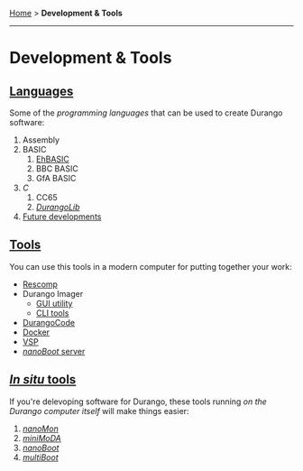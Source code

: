 [Home](index.md) > **Development & Tools**

---
# Development & Tools

## [Languages](dev/language.md)

Some of the _programming languages_ that can be used to create Durango software:

1. Assembly
1. BASIC
	1. [EhBASIC](dev/lang/ehbasic.md)
	1. BBC BASIC
	1. GfA BASIC
1. _C_
	1. CC65
	1. [_DurangoLib_](dev/lang/durangolib.md)
1. [Future developments](dev/lang/other.md)

## [Tools](soft/utils.md)

You can use this tools in a modern computer for putting together your work:

- [Rescomp](dev/tool/rescomp.md)
- Durango Imager
	- [GUI utility](dev/tool/gui.md)
	- [CLI tools](dev/tool/cli.md)
- [DurangoCode](dev/tool/durangocode.md)
- [Docker](dev/tool/docker.md)
- [VSP](dev/tool/vsp.md)
- [_nanoBoot_ server](dev/tool/nanoboot.md)

## [_In situ_ tools](dev/insitu.md)

If you're delevoping software for Durango, these tools running _on the Durango computer itself_
will make things easier:

1. [_nanoMon_](dev/6502/nanomon.md)
1. [_miniMoDA_](dev/6502/minimoda.md)
1. [_nanoBoot_](dev/6502/nanoboot.md)
1. [_multiBoot_](dev/6502/multiboot.md)
